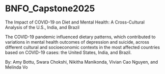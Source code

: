 # BNFO_Capstone2025

The Impact of COVID-19 on Diet and Mental Health: A Cross-Cultural Analysis of the U.S., India, and Brazil

The COVID-19 pandemic influenced dietary patterns, which contributed to variations in mental health outcomes of depression and suicide, across different cultural and socioeconomic contexts in the most affected countries based on COVID-19 cases: the United States, India, and Brazil. 


By: Amy Bottu, Swara Chokshi, Nikitha Manikonda, Vivian Cao Nguyen, and Melinda Vo
